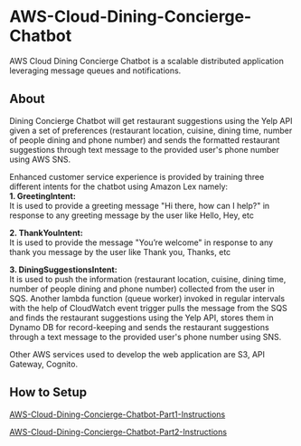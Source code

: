 # AWS-Cloud-Dining-Concierge-Chatbot
AWS Cloud Dining Concierge Chatbot is a scalable distributed application leveraging message queues and notifications.
## About
Dining Concierge Chatbot will get restaurant suggestions using the Yelp API given a set of preferences (restaurant location, cuisine, dining time, number of people dining and phone number) and sends the formatted restaurant suggestions through text message to the provided user's phone number using AWS SNS.

Enhanced customer service experience is provided by training three different intents for the chatbot using Amazon Lex namely:<br>
**1. GreetingIntent:**<br> 
It is used to provide a greeting message "Hi there, how can I help?" in response to any greeting message by the user like Hello, Hey, etc 

**2. ThankYouIntent:**<br>
It is used to provide the message "You’re welcome" in response to any thank you message by the user like Thank you, Thanks, etc

**3. DiningSuggestionsIntent:**<br>
It is used to push the information (restaurant location, cuisine, dining time, number of people dining and phone number) collected from the user in SQS. Another lambda function (queue worker) invoked in regular intervals with the help of CloudWatch event trigger pulls the message from the SQS and finds the restaurant suggestions using the Yelp API, stores them in Dynamo DB for record-keeping and sends the restaurant suggestions through a text message to the provided user's phone number using SNS.  

Other AWS services used to develop the web application are S3, API Gateway, Cognito. 

## How to Setup
[AWS-Cloud-Dining-Concierge-Chatbot-Part1-Instructions](AWS-Cloud-Dining-Concierge-Chatbot-Part1-Instructions.pdf)

[AWS-Cloud-Dining-Concierge-Chatbot-Part2-Instructions](AWS-Cloud-Dining-Concierge-Chatbot-Part2-Instructions.pdf)
